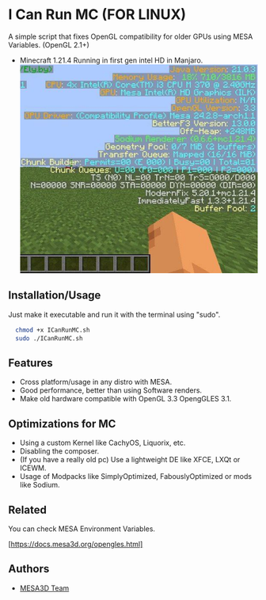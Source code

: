 
# I Can Run MC (FOR LINUX)
A simple script that fixes OpenGL compatibility for older GPUs using MESA Variables. (OpenGL 2.1+)


- Minecraft 1.21.4 Running in first gen intel HD in Manjaro.![usage](https://github.com/Negal75/ICanRunMC/blob/main/photo_2025-02-03_21-39-06.jpg?raw=true)


## Installation/Usage
Just make it executable and run it with the terminal using "sudo".
```bash
  chmod +x ICanRunMC.sh
  sudo ./ICanRunMC.sh
```
    
## Features

- Cross platform/usage in any distro with MESA.
- Good performance, better than using Software renders.
- Make old hardware compatible with OpenGL 3.3 OpengGLES 3.1.


## Optimizations for MC

- Using a custom Kernel like CachyOS, Liquorix, etc.
- Disabling the composer.
- (If you have a really old pc) Use a lightweight DE like XFCE, LXQt or ICEWM.
- Usage of Modpacks like SimplyOptimized, FabouslyOptimized or mods like Sodium.


## Related

You can check MESA Environment Variables.

[https://docs.mesa3d.org/opengles.html]

## Authors

- [MESA3D Team](https://www.mesa3d.org/developers/)

